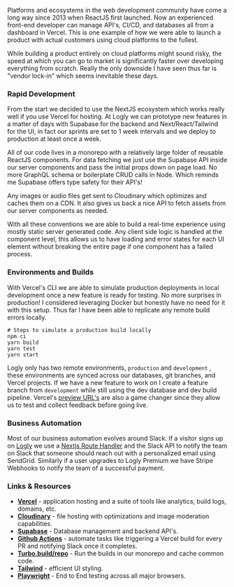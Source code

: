 Platforms and ecosystems in the web development community have come a long way since 2013 when ReactJS first launched. Now an experienced front-end developer can manage API's, CI/CD, and databases all from a dashboard in Vercel. This is one example of how we were able to launch a product with actual customers using cloud platforms to the fullest.

While building a product entirely on cloud platforms might sound risky, the speed at which you can go to market is significantly faster over developing everything from scratch. Really the only downside I have seen thus far is "vendor lock-in" which seems inevitable these days.

### Rapid Development
From the start we decided to use the NextJS ecosystem which works really well if you use Vercel for hosting. At Logly we can prototype new features in a matter of days with Supabase for the backend and Next/React/Tailwind for the UI, in fact our sprints are set to 1 week intervals and we deploy to production at least once a week.

All of our code lives in a monorepo with a relatively large folder of reusable ReactJS components. For data fetching we just use the Supabase API inside our server components and pass the initial props down on page load. No more GraphQL schema or boilerplate CRUD calls in Node. Which reminds me Supabase offers type safety for their API's!

Any images or audio files get sent to Cloudinary which optimizes and caches them on a CDN. It also gives us back a nice API to fetch assets from our server components as needed. 

With all these conventions we are able to build a real-time experience using mostly static server generated code. Any client side logic is handled at the component level, this allows us to have loading and error states for each UI element without breaking the entire page if one component has a failed process.

### Environments and Builds
With Vercel's CLI we are able to simulate production deployments in local development once a new feature is ready for testing. No more surprises in production! I considered leveraging Docker but honestly have no need for it with this setup. Thus far I have been able to replicate any remote build errors locally. 
```
# Steps to simulate a production build locally
npm ci
yarn build
yarn test
yarn start
```

Logly only has two remote environments, `production` and `development` , these environments are synced across our databases, git branches, and Vercel projects. If we have a new feature to work on I create a feature branch from `development` while still using the dev database and dev build pipeline.  Vercel's [preview URL's](https://vercel.com/docs/workflow-collaboration/comments/how-comments-work) are also a game changer since they allow us to test and collect feedback before going live. 

### Business Automation
Most of our business automation evolves around Slack. If a visitor signs up on [Logly](https://logly.world)  we use a [Nextjs Route Handler](https://nextjs.org/docs/app/building-your-application/routing/route-handlers) and the Slack API to notify the team on Slack that someone should reach out with a personalized email using SendGrid. Similarly if a user upgrades to Logly Premium we have Stripe Webhooks to notify the team of a successful payment. 

### Links & Resources
- **[Vercel](https://vercel.com/)** - application hosting and a suite of tools like analytics, build logs, domains, etc.  
- **[Cloudinary](https://cloudinary.com/)** - file hosting with optimizations and image moderation capabilities.
- **[Supabase](https://supabase.com/)** - Database management and backend API's. 
- **[Github Actions](https://github.com/features/actions)** - automate tasks like triggering a Vercel build for every PR and notifying Slack once it completes. 
- **[Turbo.build/repo](https://turbo.build/)** - Run the builds in our monorepo and cache common code.
- **[Tailwind](https://tailwindcss.com/)** - efficient UI styling. 
- **[Playwright](https://playwright.dev/)** - End to End testing across all major browsers.